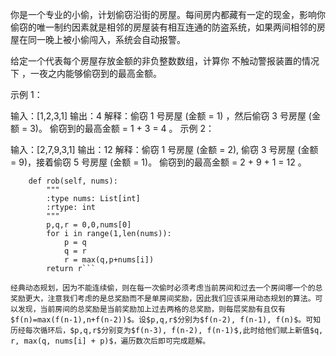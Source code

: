 你是一个专业的小偷，计划偷窃沿街的房屋。每间房内都藏有一定的现金，影响你偷窃的唯一制约因素就是相邻的房屋装有相互连通的防盗系统，如果两间相邻的房屋在同一晚上被小偷闯入，系统会自动报警。

给定一个代表每个房屋存放金额的非负整数数组，计算你 不触动警报装置的情况下 ，一夜之内能够偷窃到的最高金额。

 

示例 1：

输入：[1,2,3,1]
输出：4
解释：偷窃 1 号房屋 (金额 = 1) ，然后偷窃 3 号房屋 (金额 = 3)。
     偷窃到的最高金额 = 1 + 3 = 4 。
示例 2：

输入：[2,7,9,3,1]
输出：12
解释：偷窃 1 号房屋 (金额 = 2), 偷窃 3 号房屋 (金额 = 9)，接着偷窃 5 号房屋 (金额 = 1)。
     偷窃到的最高金额 = 2 + 9 + 1 = 12 。

```class Solution(object):
    def rob(self, nums):
        """
        :type nums: List[int]
        :rtype: int
        """
        p,q,r = 0,0,nums[0]
        for i in range(1,len(nums)):
            p = q
            q = r
            r = max(q,p+nums[i])
        return r```

经典动态规划，因为不能连续偷，则在每一次偷时必须考虑当前房间和过去一个房间哪一个的总奖励更大，注意我们考虑的是总奖励而不是单房间奖励，因此我们应该采用动态规划的算法。可以发现，当前房间的总奖励是当前奖励加上过去两格的总奖励，则每层奖励有且仅有$f(n)=max(f(n-1),n+f(n-2))$。设$p,q,r$分别为$f(n-2), f(n-1), f(n)$。可知历经每次循环后，$p,q,r$分别变为$f(n-3), f(n-2), f(n-1)$,此时给他们赋上新值$q, r, max(q, nums[i] + p)$，遍历数次后即可完成题解。